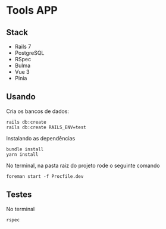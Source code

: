 # Tools APP

## Stack
- Rails 7
- PostgreSQL
- RSpec
- Bulma
- Vue 3
- Pinia

## Usando
Cria os bancos de dados:
```
rails db:create
rails db:create RAILS_ENV=test
```

Instalando as dependências
```
bundle install
yarn install
```

No terminal, na pasta raiz do projeto rode o seguinte comando
```
foreman start -f Procfile.dev
```

## Testes

No terminal
```
rspec
```